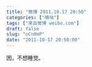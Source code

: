 ```yaml
---
title: "微博 2011.10.17 20:50"
categories: ["嘀咕"]
tags: ["来自微博 weibo.com"]
draft: false
slug: "oCn0mP"
date: "2011-10-17 20:50:00"
---
```


<p>困，不想睡觉。 ​​​​</p>
